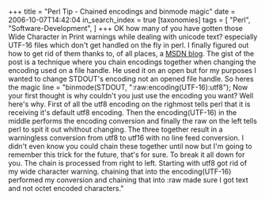 +++
title = "Perl Tip - Chained encodings and binmode magic"
date = 2006-10-07T14:42:04
in_search_index = true
[taxonomies]
tags = [ 
	"Perl",
	"Software-Development",
]
+++
OK how many of you have gotten those Wide Character in Print warnings while dealing with unicode text? especially UTF-16 files which don't get handled on the fly in perl. I finally figured out how to get rid of them thanks to, of all places, a <a href="http://blogs.msdn.com/brettsh/archive/2006/06/07/620986.aspx">MSDN blog</a>. The gist of the post is a technique where you chain encodings together when changing the encoding used on a file handle. He used it on an open but for my purposes I wanted to change STDOUT's encoding not an opened file handle. So heres the magic line = "binmode(STDOUT, ":raw:encoding(UTF-16):utf8"); Now your first thought is why couldn't you just use the encoding you want? Well here's why. First of all the utf8 encoding on the righmost tells perl that it is receiving it's default utf8 encoding. Then the encoding(UTF-16) in the middle performs the encoding conversion and finally the raw on the left tells perl to spit it out whithout changing. The three together result in a warningless conversion from utf8 to utf16 with no line feed conversion. I didn't even know you could chain these together until now but I'm going to remember this trick for the future, that's for sure. To break it all down for you. The chain is processed from right to left. Starting with utf8 got rid of my wide character warning. chaining that into the encoding(UTF-16) performed my conversion and chaining that into :raw made sure I got text and not octet encoded characters."
